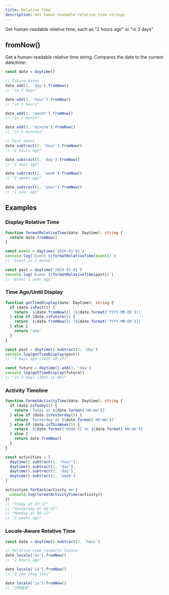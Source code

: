 ```yaml
---
title: Relative Time
description: Get human-readable relative time strings
---
```


Get human-readable relative time, such as "2 hours ago" or "in 3 days".

## fromNow()

Get a human-readable relative time string. Compares the date to the current date/time:

```typescript
const date = daytime()

// Future dates
date.add(2, 'day').fromNow()
// "in 2 days"

date.add(3, 'hour').fromNow()
// "in 3 hours"

date.add(1, 'month').fromNow()
// "in 1 month"

date.add(5, 'minute').fromNow()
// "in 5 minutes"

// Past dates
date.subtract(2, 'hour').fromNow()
// "2 hours ago"

date.subtract(5, 'day').fromNow()
// "5 days ago"

date.subtract(2, 'week').fromNow()
// "2 weeks ago"

date.subtract(1, 'year').fromNow()
// "1 year ago"
```

## Examples

### Display Relative Time

```typescript
function formatRelativeTime(date: Daytime): string {
  return date.fromNow()
}

const event = daytime('2026-01-01')
console.log(`Event ${formatRelativeTime(event)}`)
// "Event in 1 month"

const past = daytime('2024-01-01')
console.log(`Event ${formatRelativeTime(past)}`)
// "Event 1 year ago"
```

### Time Ago/Until Display

```typescript
function getTimeDisplay(date: Daytime): string {
  if (date.isPast()) {
    return `${date.fromNow()} (${date.format('YYYY-MM-DD')})`
  } else if (date.isFuture()) {
    return `${date.fromNow()} (${date.format('YYYY-MM-DD')})`
  } else {
    return 'now'
  }
}

const past = daytime().subtract(5, 'day')
console.log(getTimeDisplay(past))
// "5 days ago (2025-10-27)"

const future = daytime().add(3, 'day')
console.log(getTimeDisplay(future))
// "in 3 days (2025-11-04)"
```

### Activity Timeline

```typescript
function formatActivityTime(date: Daytime): string {
  if (date.isToday()) {
    return `Today at ${date.format('HH:mm')}`
  } else if (date.isYesterday()) {
    return `Yesterday at ${date.format('HH:mm')}`
  } else if (date.isThisWeek()) {
    return `${date.format('dddd')} at ${date.format('HH:mm')}`
  } else {
    return date.fromNow()
  }
}

const activities = [
  daytime().subtract(1, 'hour'),
  daytime().subtract(1, 'day'),
  daytime().subtract(3, 'day'),
  daytime().subtract(2, 'week')
]

activities.forEach(activity => {
  console.log(formatActivityTime(activity))
})
// "Today at 23:12"
// "Yesterday at 00:12"
// "Monday at 00:12"
// "2 weeks ago"
```

### Locale-Aware Relative Time

```typescript
const date = daytime().subtract(2, 'hour')

// Relative time respects locale
date.locale('en').fromNow()
// "2 hours ago"

date.locale('id').fromNow()
// "2 jam yang lalu"

date.locale('ja').fromNow()
// "2時間前"
```

